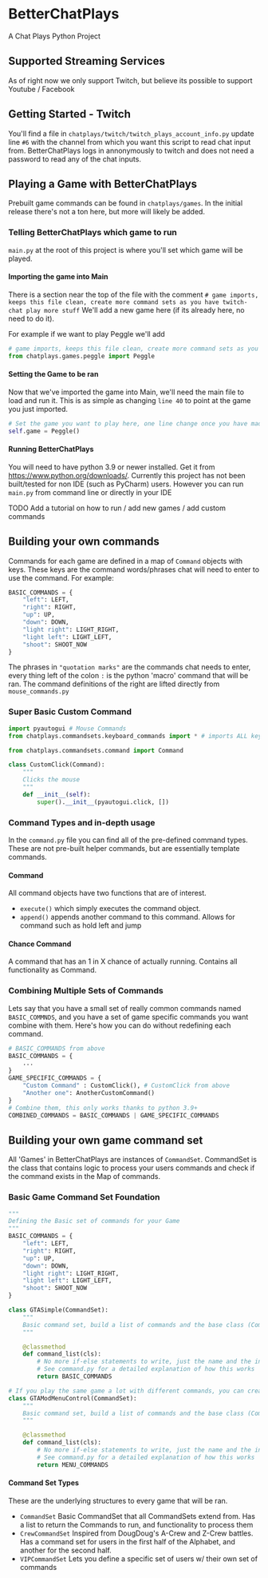 # BetterChatPlays
A Chat Plays Python Project

## Supported Streaming Services
As of right now we only support Twitch, but believe its possible to support Youtube / Facebook

## Getting Started - Twitch
You'll find a file in `chatplays/twitch/twitch_plays_account_info.py` update line `#6` with the channel from which you 
want this script to read chat input from. BetterChatPlays logs in annonymously to twitch and does not need a password
to read any of the chat inputs.

## Playing a Game with BetterChatPlays
Prebuilt game commands can be found in `chatplays/games`. In the initial release there's not a ton here, but more will
likely be added.

### Telling BetterChatPlays which game to run
`main.py` at the root of this project is where you'll set which game will be played. 

#### Importing the game into Main
There is a section near the top of the file with the comment `# game imports, keeps this file clean, create more command sets as you have twitch-chat play more stuff`
We'll add a new game here (if its already here, no need to do it).

For example if we want to play Peggle we'll add 
```python
# game imports, keeps this file clean, create more command sets as you have twitch-chat play more stuff
from chatplays.games.peggle import Peggle
```

#### Setting the Game to be ran
Now that we've imported the game into Main, we'll need the main file to load and run it. This is as simple as
changing `line 40` to point at the game you just imported.

```python
# Set the game you want to play here, one line change once you have made a command set
self.game = Peggle()
```

#### Running BetterChatPlays
You will need to have python 3.9 or newer installed. Get it from https://www.python.org/downloads/. Currently this project has not 
been built/tested for non IDE (such as PyCharm) users. However you can run `main.py` from command line or directly in your IDE

TODO Add a tutorial on how to run / add new games / add custom commands

## Building your own commands
Commands for each game are defined in a map of `Command` objects with keys. These keys are the command words/phrases chat will
need to enter to use the command. For example:

```python
BASIC_COMMANDS = {
    "left": LEFT,
    "right": RIGHT,
    "up": UP,
    "down": DOWN,
    "light right": LIGHT_RIGHT,
    "light left": LIGHT_LEFT,
    "shoot": SHOOT_NOW
}
```
The phrases in `"quotation marks"` are the commands chat needs to enter, every thing left of the colon `:` is the python 'macro'
command that will be ran. The command definitions of the right are lifted directly from `mouse_commands.py` 

### Super Basic Custom Command
```python
import pyautogui # Mouse Commands
from chatplays.commandsets.keyboard_commands import * # imports ALL keyboard inputs

from chatplays.commandsets.command import Command

class CustomClick(Command):
    """
    Clicks the mouse
    """
    def __init__(self):
        super().__init__(pyautogui.click, [])
```

### Command Types and in-depth usage
In the `command.py` file you can find all of the pre-defined command types. These are not pre-built helper commands, but
are essentially template commands. 

#### Command
All command objects have two functions that are of interest. 

* `execute()` which simply executes the command object.
* `append()` appends another command to this command. Allows for command such as hold left and jump

#### Chance Command
A command that has an 1 in X chance of actually running. Contains all functionality as Command.

### Combining Multiple Sets of Commands
Lets say that you have a small set of really common commands named `BASIC_COMMNDS`, and you have a set of game specific commands you want combine with them.
Here's how you can do without redefining each command.
```python
# BASIC_COMMANDS from above
BASIC_COMMANDS = {
    ...
}
GAME_SPECIFIC_COMMANDS = {
    "Custom Command" : CustomClick(), # CustomClick from above
    "Another one": AnotherCustomCommand()
}
# Combine them, this only works thanks to python 3.9+
COMBINED_COMMANDS = BASIC_COMMANDS | GAME_SPECIFIC_COMMANDS
```

## Building your own game command set
All 'Games' in BetterChatPlays are instances of `CommandSet`. CommandSet is the class that contains logic to process your 
users commands and check if the command exists in the Map of commands.

### Basic Game Command Set Foundation
```python
"""
Defining the Basic set of commands for your Game
"""
BASIC_COMMANDS = {
    "left": LEFT,
    "right": RIGHT,
    "up": UP,
    "down": DOWN,
    "light right": LIGHT_RIGHT,
    "light left": LIGHT_LEFT,
    "shoot": SHOOT_NOW
}

class GTASimple(CommandSet):
    """
    Basic command set, build a list of commands and the base class (CommandSet) will run them
    """

    @classmethod
    def command_list(cls):
        # No more if-else statements to write, just the name and the inputs you want to run.
        # See command.py for a detailed explanation of how this works
        return BASIC_COMMANDS

# If you play the same game a lot with different commands, you can create multiple CommandSets in the same file
class GTAModMenuControl(CommandSet):
    """
    Basic command set, build a list of commands and the base class (CommandSet) will run them
    """

    @classmethod
    def command_list(cls):
        # No more if-else statements to write, just the name and the inputs you want to run.
        # See command.py for a detailed explanation of how this works
        return MENU_COMMANDS
```

#### Command Set Types
These are the underlying structures to every game that will be ran. 

* `CommandSet` Basic CommandSet that all CommandSets extend from. Has a list to return the Commands to run, and functionality to process them
* `CrewCommandSet` Inspired from DougDoug's A-Crew and Z-Crew battles. Has a command set for users in the first half of the Alphabet, and another for the second half.
* `VIPCommandSet` Lets you define a specific set of users w/ their own set of commands